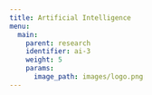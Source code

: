 ```yaml
---
title: Artificial Intelligence
menu:
  main:
    parent: research
    identifier: ai-3
    weight: 5
    params:
      image_path: images/logo.png
---
```

